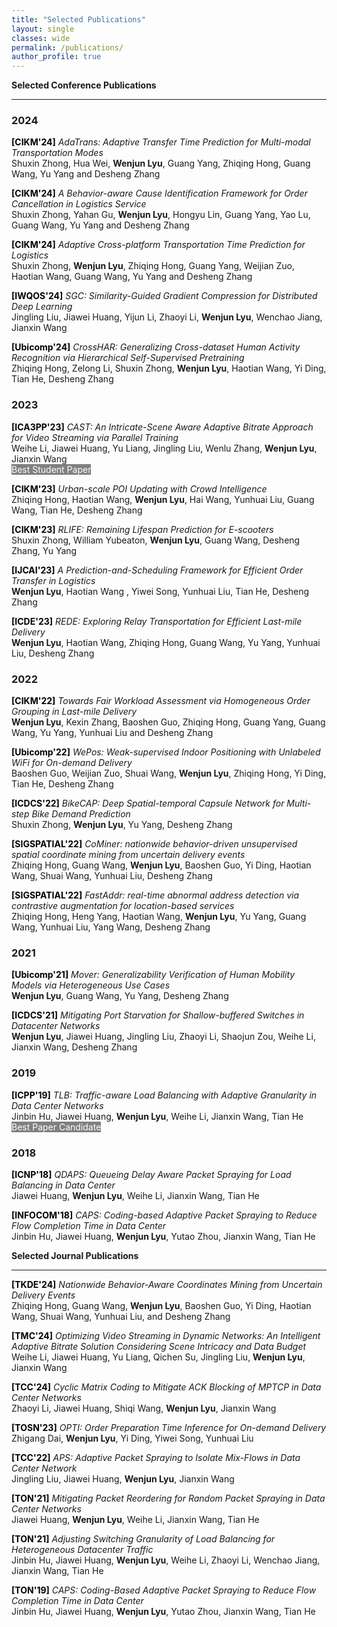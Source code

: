 ```yaml
---
title: "Selected Publications"
layout: single
classes: wide
permalink: /publications/
author_profile: true
---
```


**Selected Conference Publications**

---

### 2024
<span style="color:black;font-weight:bold">[CIKM'24]</span> *AdaTrans: Adaptive Transfer Time Prediction for Multi-modal Transportation Modes* <br>Shuxin Zhong, Hua Wei, **Wenjun Lyu**, Guang Yang, Zhiqing Hong, Guang Wang, Yu Yang and Desheng Zhang<br>

<span style="color:black;font-weight:bold">[CIKM'24]</span> *A Behavior-aware Cause Identification Framework for Order Cancellation in Logistics Service* <br>Shuxin Zhong, Yahan Gu, **Wenjun Lyu**, Hongyu Lin, Guang Yang, Yao Lu, Guang Wang, Yu Yang and Desheng Zhang<br>

<span style="color:black;font-weight:bold">[CIKM'24]</span> *Adaptive Cross-platform Transportation Time Prediction for Logistics* <br>Shuxin Zhong, **Wenjun Lyu**, Zhiqing Hong, Guang Yang, Weijian Zuo, Haotian Wang, Guang Wang, Yu Yang and Desheng Zhang<br>

<span style="color:black;font-weight:bold">[IWQOS'24]</span> *SGC: Similarity-Guided Gradient Compression for Distributed Deep Learning* <br>
Jingling Liu, Jiawei Huang, Yijun Li, Zhaoyi Li, **Wenjun Lyu**, Wenchao Jiang, Jianxin Wang<br>

<span style="color:black;font-weight:bold">[Ubicomp'24]</span> *CrossHAR: Generalizing Cross-dataset Human Activity Recognition via Hierarchical Self-Supervised Pretraining* <br>Zhiqing Hong, Zelong Li, Shuxin Zhong, **Wenjun Lyu**, Haotian Wang, Yi Ding, Tian He, Desheng Zhang<br>

### 2023 

<span style="color:black;font-weight:bold">[ICA3PP'23]</span> *CAST: An Intricate-Scene Aware Adaptive Bitrate Approach for Video Streaming via Parallel Training* <br>
Weihe Li, Jiawei Huang, Yu Liang, Jingling Liu, Wenlu Zhang, **Wenjun Lyu**, Jianxin Wang<br><span style="background-color:gray;color:White"> Best Student Paper</span>

<span style="color:black;font-weight:bold">[CIKM'23]</span> *Urban-scale POI Updating with Crowd Intelligence* <br>
Zhiqing Hong, Haotian Wang, **Wenjun Lyu**, Hai Wang, Yunhuai Liu, Guang Wang, Tian He, Desheng Zhang<br>

<span style="color:black;font-weight:bold">[CIKM'23]</span> *RLIFE: Remaining Lifespan Prediction for E-scooters* <br>
Shuxin Zhong, William Yubeaton, **Wenjun Lyu**, Guang Wang, Desheng Zhang, Yu Yang<br>

<span style="color:black;font-weight:bold">[IJCAI'23]</span> *A Prediction-and-Scheduling Framework for Efficient Order Transfer in Logistics* <br>
**Wenjun Lyu**, Haotian Wang , Yiwei Song, Yunhuai Liu, Tian He, Desheng Zhang<br>

<span style="color:black;font-weight:bold">[ICDE'23]</span> *REDE: Exploring Relay Transportation for Efficient Last-mile Delivery* <br>
**Wenjun Lyu**, Haotian Wang, Zhiqing Hong, Guang Wang, Yu Yang, Yunhuai Liu, Desheng Zhang<br>


### 2022

<span style="color:black;font-weight:bold">[CIKM'22]</span> *Towards Fair Workload Assessment via Homogeneous Order Grouping in Last-mile Delivery* <br>
**Wenjun Lyu**, Kexin Zhang, Baoshen Guo, Zhiqing Hong, Guang Yang, Guang Wang, Yu Yang, Yunhuai Liu and Desheng Zhang<br>

<span style="color:black;font-weight:bold">[Ubicomp'22]</span> *WePos: Weak-supervised Indoor Positioning with Unlabeled WiFi for On-demand Delivery* <br>
Baoshen Guo, Weijian Zuo, Shuai Wang, **Wenjun Lyu**, Zhiqing Hong, Yi Ding, Tian He, Desheng Zhang<br>

<span style="color:black;font-weight:bold">[ICDCS'22]</span> *BikeCAP: Deep Spatial-temporal Capsule Network for Multi-step Bike Demand Prediction* <br>
Shuxin Zhong, **Wenjun Lyu**, Yu Yang, Desheng Zhang<br>


<span style="color:black;font-weight:bold">[SIGSPATIAL'22]</span> *CoMiner: nationwide behavior-driven unsupervised spatial coordinate mining from uncertain delivery events* <br>
Zhiqing Hong, Guang Wang, **Wenjun Lyu**, Baoshen Guo, Yi Ding, Haotian Wang, Shuai Wang, Yunhuai Liu, Desheng Zhang<br>


<span style="color:black;font-weight:bold">[SIGSPATIAL'22]</span> *FastAddr: real-time abnormal address detection via contrastive augmentation for location-based services* <br>
Zhiqing Hong, Heng Yang, Haotian Wang, **Wenjun Lyu**, Yu Yang, Guang Wang, Yunhuai Liu, Yang Wang, Desheng Zhang<br>


### 2021 


<span style="color:black;font-weight:bold">[Ubicomp'21]</span> *Mover: Generalizability Verification of Human Mobility Models via Heterogeneous Use
Cases* <br>
**Wenjun Lyu**, Guang Wang, Yu Yang, Desheng Zhang<br>


<span style="color:black;font-weight:bold">[ICDCS'21]</span> *Mitigating Port Starvation for Shallow-buffered Switches in Datacenter Networks* <br>
**Wenjun Lyu**, Jiawei Huang, Jingling Liu, Zhaoyi Li, Shaojun Zou, Weihe Li, Jianxin Wang, Desheng Zhang<br>



### 2019

<span style="color:black;font-weight:bold">[ICPP'19]</span> *TLB: Traffic-aware Load Balancing with Adaptive Granularity in Data Center Networks* <br>
Jinbin Hu, Jiawei Huang, **Wenjun Lyu**, Weihe Li, Jianxin Wang, Tian He<br><span style="background-color:gray;color:White"> Best Paper Candidate </span>


### 2018

<span style="color:black;font-weight:bold">[ICNP'18]</span> *QDAPS: Queueing Delay Aware Packet Spraying for Load Balancing in Data Center* <br>
Jiawei Huang, **Wenjun Lyu**, Weihe Li, Jianxin Wang, Tian He<br>

<span style="color:black;font-weight:bold">[INFOCOM'18]</span> *CAPS: Coding-based Adaptive Packet Spraying to Reduce Flow Completion Time in Data
Center* <br>
Jinbin Hu, Jiawei Huang, **Wenjun Lyu**, Yutao Zhou, Jianxin Wang, Tian He<br>




**Selected Journal Publications**

---
<span style="color:black;font-weight:bold">[TKDE'24]</span> *Nationwide Behavior-Aware Coordinates Mining from Uncertain Delivery Events* <br>Zhiqing Hong, Guang Wang, **Wenjun Lyu**, Baoshen Guo, Yi Ding, Haotian Wang, Shuai Wang, Yunhuai Liu, and Desheng Zhang<br>

<span style="color:black;font-weight:bold">[TMC'24]</span> *Optimizing Video Streaming in Dynamic Networks: An Intelligent Adaptive Bitrate Solution Considering Scene Intricacy and Data Budget* <br>Weihe Li, Jiawei Huang, Yu Liang, Qichen Su, Jingling Liu, **Wenjun Lyu**, Jianxin Wang<br>

<span style="color:black;font-weight:bold">[TCC'24]</span> *Cyclic Matrix Coding to Mitigate ACK Blocking of MPTCP in Data Center Networks* <br>Zhaoyi Li, Jiawei Huang, Shiqi Wang, **Wenjun Lyu**, Jianxin Wang<br>

<span style="color:black;font-weight:bold">[TOSN'23]</span> *OPTI: Order Preparation Time Inference for On-demand Delivery* <br>Zhigang Dai, **Wenjun Lyu**, Yi Ding, Yiwei Song, Yunhuai Liu<br>

<span style="color:black;font-weight:bold">[TCC'22]</span> *APS: Adaptive Packet Spraying to Isolate Mix-Flows in Data Center Network* <br>Jingling Liu, Jiawei Huang, **Wenjun Lyu**, Jianxin Wang<br>

<span style="color:black;font-weight:bold">[TON'21]</span> *Mitigating Packet Reordering for Random Packet Spraying in Data Center Networks* <br>Jiawei Huang, **Wenjun Lyu**, Weihe Li, Jianxin Wang, Tian He<br>

<span style="color:black;font-weight:bold">[TON'21]</span> *Adjusting Switching Granularity of Load Balancing for Heterogeneous Datacenter Traffic* <br>Jinbin Hu, Jiawei Huang, **Wenjun Lyu**, Weihe Li, Zhaoyi Li, Wenchao Jiang, Jianxin Wang, Tian He<br>

<span style="color:black;font-weight:bold">[TON'19]</span> *CAPS: Coding-Based Adaptive Packet Spraying to Reduce Flow Completion Time in Data
Center* <br>Jinbin Hu, Jiawei Huang, **Wenjun Lyu**, Yutao Zhou, Jianxin Wang, Tian He<br>


